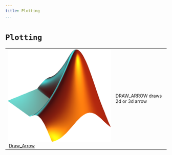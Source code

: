 ```yaml
---
title: Plotting
...
```



# `Plotting`

<table>
<tr><td><img src="../../../matlab_logo.png" alt="icon name" class="icon">&nbsp;<a href="Draw_Arrow">Draw_Arrow</a></td><td>DRAW_ARROW draws 2d or 3d arrow </td></tr></table>
